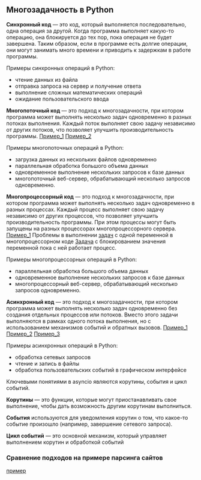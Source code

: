 ## Многозадачность в Python
__Синхронный код__ — это код, который выполняется последовательно, одна операция
за другой. Когда программа выполняет какую-то операцию, она блокируется до тех пор, 
пока операция не будет завершена. Таким образом, если в программе есть долгие операции, они могут занимать много времени и приводить к задержкам в
работе программы.

Примеры синхронных операций в Python:
* чтение данных из файла
* отправка запроса на сервер и получение ответа
* выполнение сложных математических операций
* ожидание пользовательского ввода

__Многопоточный код__ — это подход к многозадачности, при котором программа
может выполнять несколько задач одновременно в разных потоках выполнения.
Каждый поток выполняет свою задачу независимо от других потоков, что позволяет
улучшить производительность программы. [Пример_1](task.html#task) [Пример_2](task_2.py)

Примеры многопоточных операций в Python:
* загрузка данных из нескольких файлов одновременно
* параллельная обработка большого объема данных
* одновременное выполнение нескольких запросов к базе данных
* многопоточный веб-сервер, обрабатывающий несколько запросов одновременно.


__Многопроцессорный код__ — это подход к многозадачности, при котором программа
может выполнять несколько задач одновременно в разных процессах. Каждый
процесс выполняет свою задачу независимо от других процессов, что позволяет
улучшить производительность программы. При этом процессы могут быть
запущены на разных процессорах многопроцессорного сервера. [Пример_1](task_3.py)
Проблемы в выполнении [задач](task_4.py) с одной переменной в многопроцессорном коде
[Задача](task_5.py) с блокированием значения переменной пока с ней работает процесс.

Примеры многопроцессорных операций в Python:
* параллельная обработка большого объема данных
* одновременное выполнение нескольких запросов к базе данных
* многопроцессорный веб-сервер, обрабатывающий несколько запросов одновременно.


__Асинхронный код__ — это подход к многозадачности, при котором программа может
выполнять несколько задач одновременно без создания отдельных процессов или
потоков. Вместо этого задачи выполняются в рамках одного потока выполнения, но
с использованием механизмов событий и обратных вызовов. 
[Пример_1](task_6.py) [Пример_2](task_7.py) [Пример_3](task_8.py)

Примеры асинхронных операций в Python:
* обработка сетевых запросов
* чтение и запись в файлы
* обработка пользовательских событий в графическом интерфейсе

Ключевыми понятиями в asyncio являются корутины, события и цикл событий.

__Корутины__ — это функции, которые могут приостанавливать свое выполнение,
чтобы дать возможность другим корутинам выполниться.

__События__ используются для уведомления корутин о том, что какое-то событие
произошло (например, завершение сетевого запроса).

__Цикл событий__ — это основной механизм, который управляет выполнением корутин
и обработкой событий

### Сравнение подходов на примере парсинга сайтов
[пример](differents/diff_1.py)
